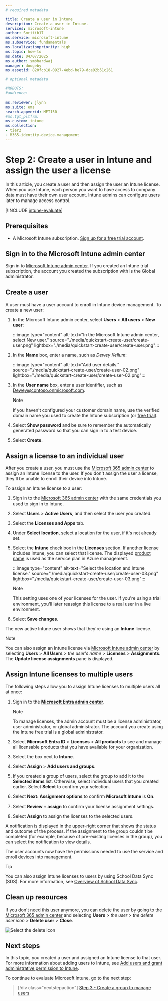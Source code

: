 ```yaml
---
# required metadata

title: Create a user in Intune
description: Create a user in Intune.
services: microsoft-intune
author: Smritib17
ms.service: microsoft-intune
ms.subservice: fundamentals
ms.localizationpriority: high
ms.topic: how-to
ms.date: 04/07/2025
ms.author: smbhardwaj
manager: dougeby
ms.assetid: 820fcb18-0927-4ebd-be79-dce92b51c261

# optional metadata

#ROBOTS:
#audience:

ms.reviewer: jlynn
ms.suite: ems
search.appverid: MET150
#ms.tgt_pltfrm:
ms.custom: intune
ms.collection:
- tier2
- M365-identity-device-management
---
```


# Step 2: Create a user in Intune and assign the user a license

In this article, you create a user and then assign the user an Intune license. When you use Intune, each person you want to have access to company data must have their own user account. Intune admins can configure users later to manage access control.

[!INCLUDE [intune-evaluate](../includes/intune-evaluate.md)]

## Prerequisites

- A Microsoft Intune subscription. [Sign up for a free trial account](../fundamentals/free-trial-sign-up.md).

## Sign in to the Microsoft Intune admin center

Sign in to [Microsoft Intune admin center](https://go.microsoft.com/fwlink/?linkid=2109431). If you created an Intune trial subscription, the account you created the subscription with is the Global administrator.

## Create a user

A user must have a user account to enroll in Intune device management. To create a new user:

1. In the Microsoft Intune admin center, select **Users** > **All users** > **New user**:

   :::image type="content" alt-text="In the Microsoft Intune admin center, select New user." source="./media/quickstart-create-user/create-user.png" lightbox="./media/quickstart-create-user/create-user.png":::

1. In the **Name** box, enter a name, such as *Dewey Kellum*:

   :::image type="content" alt-text="Add user details." source="./media/quickstart-create-user/create-user-02.png" lightbox="./media/quickstart-create-user/create-user-02.png":::

1. In the **User name** box, enter a user identifier, such as Dewey@contoso.onmicrosoft.com.

    > [!NOTE]
    > If you haven't configured your customer domain name, use the verified domain name you used to create the Intune subscription (or [free trial](free-trial-sign-up.md#sign-up-for-a-microsoft-intune-free-trial)). 

4. Select **Show password** and be sure to remember the automatically generated password so that you can sign in to a test device.
5. Select **Create**.

## Assign a license to an individual user

After you create a user, you must use the [Microsoft 365 admin center](https://go.microsoft.com/fwlink/p/?LinkId=698854) to assign an Intune license to the user. If you don't assign the user a license, they'll be unable to enroll their device into Intune.

To assign an Intune license to a user:

1. Sign in to the [Microsoft 365 admin center](https://go.microsoft.com/fwlink/p/?LinkId=698854) with the same credentials you used to sign in to Intune.
2. Select **Users** > **Active Users**, and then select the user you created.
3. Select the **Licenses and Apps** tab.
4. Under **Select location**, select a location for the user, if it's not already set.
2. Select the **Intune** check box in the **Licenses** section. If another license includes Intune, you can select that license. The displayed [product name](/azure/active-directory/users-groups-roles/licensing-service-plan-reference) is used as the service plan in Azure management.

   :::image type="content" alt-text="Select the location and Intune license." source="./media/quickstart-create-user/create-user-03.png" lightbox="./media/quickstart-create-user/create-user-03.png":::

   > [!NOTE]
   > This setting uses one of your licenses for the user. If you're using a trial environment, you'll later reassign this license to a real user in a live environment.

6. Select **Save changes**.

The new active Intune user shows that they're using an **Intune** license.

> [!NOTE]
> You can also assign an Intune license via [Microsoft Intune admin center](https://go.microsoft.com/fwlink/?linkid=2109431) by selecting **Users** > **All Users** > *the user's name* > **Licenses** > **Assignments**. The **Update license assignments** pane is displayed. 

## Assign Intune licenses to multiple users

The following steps allow you to assign Intune licenses to multiple users all at once:

1. Sign in to the [**Microsoft Entra admin center**](https://aad.portal.azure.com).

    > [!NOTE]
    > To manage licenses, the admin account must be a license administrator, user administrator, or global administrator. The account you create using the Intune free trial is a global administrator.

2. Select **Microsoft Entra ID** > **Licenses** > **All products** to see and manage all licensable products that you have available for your organization.
3. Select the box next to **Intune**.
4. Select **Assign** > **Add users and groups**.
5. If you created a group of users, select the group to add it to the **Selected items** list. Otherwise, select individual users that you created earlier. Select **Select** to confirm your selection.
6. Select **Next: Assignment options** to confirm **Microsoft Intune** is **On**.
7. Select **Review + assign** to confirm your license assignment settings.
10. Select **Assign** to assign the licenses to the selected users.

   A notification is displayed in the upper-right corner that shows the status and outcome of the process. If the assignment to the group couldn't be completed (for example, because of pre-existing licenses in the group), you can select the notification to view details.

   The user accounts now have the permissions needed to use the service and enroll devices into management.

> [!TIP]
> You can also assign Intune licenses to users by using School Data Sync (SDS). For more information, see [Overview of School Data Sync](https://support.office.com/article/Overview-of-School-Data-Sync-and-Classroom-f3d1147b-4ade-4905-8518-508e729f2e91).

## Clean up resources

If you don't need this user anymore, you can delete the user by going to the [Microsoft 365 admin center](https://go.microsoft.com/fwlink/p/?LinkId=698854) and selecting **Users** > *the user* > *the delete user icon* > **Delete user** > **Close**.

   ![Select the delete icon](./media/quickstart-create-user/create-user-04.png)

## Next steps

In this topic, you created a user and assigned an Intune license to that user. For more information about adding users to Intune, see [Add users and grant administrative permission to Intune](users-add.md).

To continue to evaluate Microsoft Intune, go to the next step:

> [!div class="nextstepaction"]
> [Step 3 - Create a group to manage users](quickstart-create-group.md)
